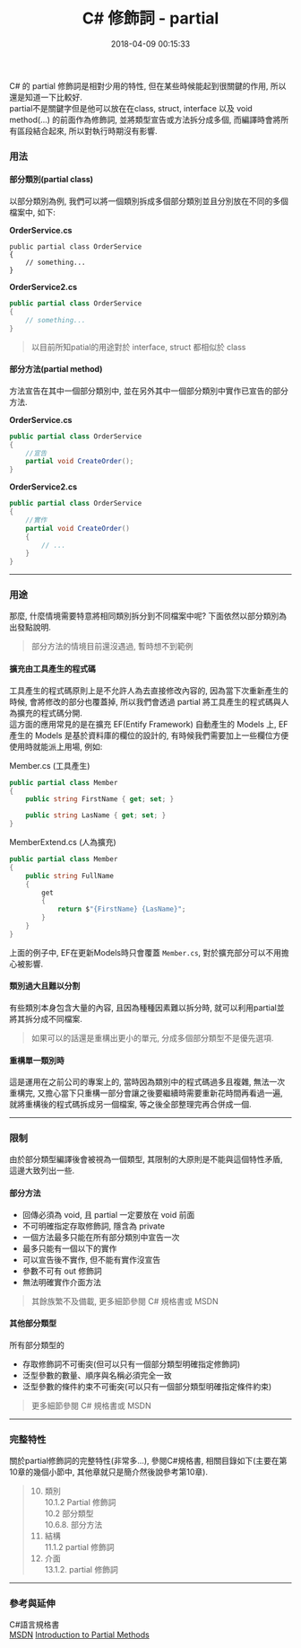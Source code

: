 ﻿---
title: C# 修飾詞 - partial
date: 2018-04-09 00:15:33
categories:
- C#
- Language Spec
tags: 
- partial
---

C# 的 partial 修飾詞是相對少用的特性, 但在某些時候能起到很關鍵的作用, 所以還是知道一下比較好.  
partial不是關鍵字但是他可以放在在class, struct, interface 以及 void method(...) 的前面作為修飾詞, 並將類型宣告或方法拆分成多個, 而編譯時會將所有區段結合起來, 所以對執行時期沒有影響. 

<!--more-->

### 用法 

#### 部分類別(partial class)
以部分類別為例, 我們可以將一個類別拆成多個部分類別並且分別放在不同的多個檔案中, 如下:

**OrderService.cs**
``` casharp
public partial class OrderService
{
    // something...
}

```

**OrderService2.cs**
``` csharp
public partial class OrderService
{
    // something...
}

```

> 以目前所知patial的用途對於 interface, struct 都相似於 class

#### 部分方法(partial method)
方法宣告在其中一個部分類別中, 並在另外其中一個部分類別中實作已宣告的部分方法.

**OrderService.cs**
``` csharp
public partial class OrderService
{
    //宣告
    partial void CreateOrder();
}
```

**OrderService2.cs**
``` csharp
public partial class OrderService
{
    //實作
    partial void CreateOrder()
    {
        // ...
    }
}
```

---

### 用途
那麼, 什麼情境需要特意將相同類別拆分到不同檔案中呢? 下面依然以部分類別為出發點說明.  

> 部分方法的情境目前還沒遇過, 暫時想不到範例

#### 擴充由工具產生的程式碼
工具產生的程式碼原則上是不允許人為去直接修改內容的, 因為當下次重新產生的時候, 會將修改的部分也覆蓋掉, 所以我們會透過 partial 將工具產生的程式碼與人為擴充的程式碼分開.  
這方面的應用常見的是在擴充 EF(Entify Framework) 自動產生的 Models 上, EF產生的 Models 是基於資料庫的欄位的設計的, 有時候我們需要加上一些欄位方便使用時就能派上用場, 例如:  

Member.cs (工具產生)
``` csharp
public partial class Member
{
    public string FirstName { get; set; }

    public string LasName { get; set; }
}
```

MemberExtend.cs (人為擴充)  
``` csharp
public partial class Member
{
    public string FullName
    {
        get
        {
            return $"{FirstName} {LasName}";
        }
    }
}
```

上面的例子中, EF在更新Models時只會覆蓋 `Member.cs`, 對於擴充部分可以不用擔心被影響.  


#### 類別過大且難以分割
有些類別本身包含大量的內容, 且因為種種因素難以拆分時, 就可以利用partial並將其拆分成不同檔案.  

> 如果可以的話還是重構出更小的單元, 分成多個部分類型不是優先選項.

#### 重構單一類別時
這是運用在之前公司的專案上的, 當時因為類別中的程式碼過多且複雜, 無法一次重構完, 又擔心當下只重構一部分會讓之後要繼續時需要重新花時間再看過一遍, 就將重構後的程式碼拆成另一個檔案, 等之後全部整理完再合併成一個.

---

### 限制
由於部分類型編譯後會被視為一個類型, 其限制的大原則是不能與這個特性矛盾, 這邊大致列出一些.

#### 部分方法
+ 回傳必須為 void, 且 partial 一定要放在 void 前面
+ 不可明確指定存取修飾詞, 隱含為 private
+ 一個方法最多只能在所有部分類別中宣告一次
+ 最多只能有一個以下的實作
+ 可以宣告後不實作, 但不能有實作沒宣告
+ 參數不可有 out 修飾詞
+ 無法明確實作介面方法

> 其餘族繁不及備載, 更多細節參閱 C# 規格書或 MSDN

#### 其他部分類型
所有部分類型的
+ 存取修飾詞不可衝突(但可以只有一個部分類型明確指定修飾詞)
+ 泛型參數的數量、順序與名稱必須完全一致
+ 泛型參數的條件約束不可衝突(可以只有一個部分類型明確指定條件約束)

> 更多細節參閱 C# 規格書或 MSDN

---

### 完整特性
關於partial修飾詞的完整特性(非常多...), 參閱C#規格書, 相關目錄如下(主要在第10章的幾個小節中, 其他章就只是簡介然後說參考第10章).

> 10. 類別  
> 10.1.2 Partial 修飾詞  
> 10.2 部分類型  
> 10.6.8. 部分方法  
> 11. 結構  
> 11.1.2 partial 修飾詞  
> 13. 介面  
> 13.1.2. partial 修飾詞  

---

### 參考與延伸
C#語言規格書  
[MSDN](https://docs.microsoft.com/zh-tw/dotnet/csharp/programming-guide/classes-and-structs/partial-classes-and-methods)
[Introduction to Partial Methods](https://www.codeproject.com/Articles/30101/Introduction-to-Partial-Methods)
